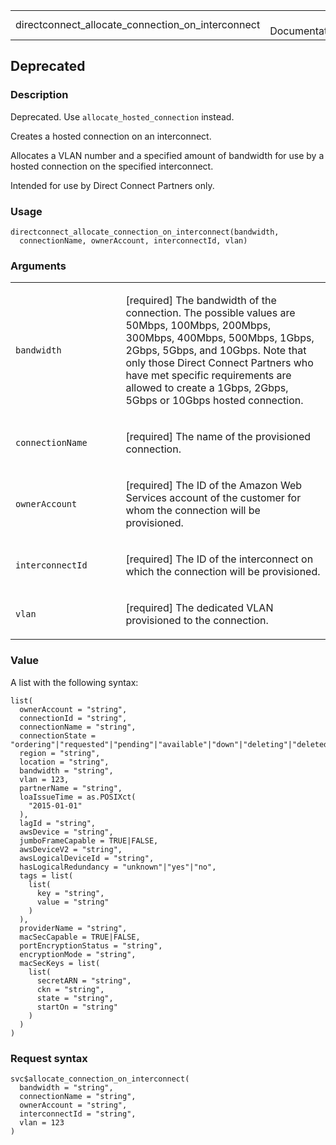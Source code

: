 <table style="width: 100%;">
<tbody>
<tr class="odd">
<td>directconnect_allocate_connection_on_interconnect</td>
<td style="text-align: right;">R Documentation</td>
</tr>
</tbody>
</table>

## Deprecated

### Description

Deprecated. Use `allocate_hosted_connection` instead.

Creates a hosted connection on an interconnect.

Allocates a VLAN number and a specified amount of bandwidth for use by a
hosted connection on the specified interconnect.

Intended for use by Direct Connect Partners only.

### Usage

    directconnect_allocate_connection_on_interconnect(bandwidth,
      connectionName, ownerAccount, interconnectId, vlan)

### Arguments

<table>
<colgroup>
<col style="width: 35%" />
<col style="width: 65%" />
</colgroup>
<tbody>
<tr class="odd">
<td><code
id="directconnect_allocate_connection_on_interconnect_:_bandwidth">bandwidth</code></td>
<td><p>[required] The bandwidth of the connection. The possible values
are 50Mbps, 100Mbps, 200Mbps, 300Mbps, 400Mbps, 500Mbps, 1Gbps, 2Gbps,
5Gbps, and 10Gbps. Note that only those Direct Connect Partners who have
met specific requirements are allowed to create a 1Gbps, 2Gbps, 5Gbps or
10Gbps hosted connection.</p></td>
</tr>
<tr class="even">
<td><code
id="directconnect_allocate_connection_on_interconnect_:_connectionName">connectionName</code></td>
<td><p>[required] The name of the provisioned connection.</p></td>
</tr>
<tr class="odd">
<td><code
id="directconnect_allocate_connection_on_interconnect_:_ownerAccount">ownerAccount</code></td>
<td><p>[required] The ID of the Amazon Web Services account of the
customer for whom the connection will be provisioned.</p></td>
</tr>
<tr class="even">
<td><code
id="directconnect_allocate_connection_on_interconnect_:_interconnectId">interconnectId</code></td>
<td><p>[required] The ID of the interconnect on which the connection
will be provisioned.</p></td>
</tr>
<tr class="odd">
<td><code
id="directconnect_allocate_connection_on_interconnect_:_vlan">vlan</code></td>
<td><p>[required] The dedicated VLAN provisioned to the
connection.</p></td>
</tr>
</tbody>
</table>

### Value

A list with the following syntax:

    list(
      ownerAccount = "string",
      connectionId = "string",
      connectionName = "string",
      connectionState = "ordering"|"requested"|"pending"|"available"|"down"|"deleting"|"deleted"|"rejected"|"unknown",
      region = "string",
      location = "string",
      bandwidth = "string",
      vlan = 123,
      partnerName = "string",
      loaIssueTime = as.POSIXct(
        "2015-01-01"
      ),
      lagId = "string",
      awsDevice = "string",
      jumboFrameCapable = TRUE|FALSE,
      awsDeviceV2 = "string",
      awsLogicalDeviceId = "string",
      hasLogicalRedundancy = "unknown"|"yes"|"no",
      tags = list(
        list(
          key = "string",
          value = "string"
        )
      ),
      providerName = "string",
      macSecCapable = TRUE|FALSE,
      portEncryptionStatus = "string",
      encryptionMode = "string",
      macSecKeys = list(
        list(
          secretARN = "string",
          ckn = "string",
          state = "string",
          startOn = "string"
        )
      )
    )

### Request syntax

    svc$allocate_connection_on_interconnect(
      bandwidth = "string",
      connectionName = "string",
      ownerAccount = "string",
      interconnectId = "string",
      vlan = 123
    )
